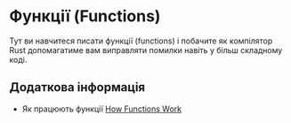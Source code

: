 # Функції (Functions)

Тут ви навчитеся писати функції (functions) і побачите як компілятор Rust 
допомагатиме вам виправляти помилки навіть у більш складному коді.

## Додаткова інформація

- Як працюють функції [How Functions Work](https://doc.rust-lang.org/book/ch03-03-how-functions-work.html)